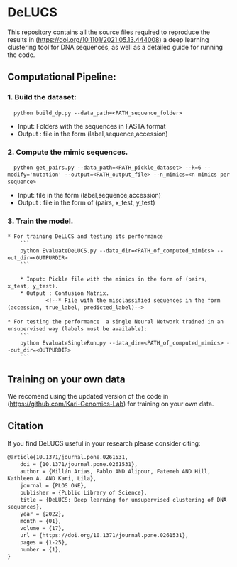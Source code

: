 # DeLUCS
This repository contains all the source files required to reproduce the results in (https://doi.org/10.1101/2021.05.13.444008) a deep learning clustering tool for DNA sequences, as well as a detailed guide for running the code.

<!--
<p align="center">
<img src ="paper/Images/Fig3.png" alt="drawing" width="800"/>
</p>
-->

## Computational Pipeline: 


### 1. Build the dataset:
  ```
  	python build_dp.py --data_path=<PATH_sequence_folder>	
  ```
 * Input: Folders with the sequences in FASTA format
 * Output : file in the form (label,sequence,accession)


### 2. Compute the mimic sequences.

  ```
	python get_pairs.py --data_path=<PATH_pickle_dataset> --k=6 --modify='mutation' --output=<PATH_output_file> --n_mimics=<n mimics per sequence>
  ```
* Input: file in the form (label,sequence,accession)
* Output : file in the form of (pairs, x_test, y_test)
  
### 3. Train the model.
	* For training DeLUCS and testing its performance
		```
		python EvaluateDeLUCS.py --data_dir=<PATH_of_computed_mimics> --out_dir=<OUTPURDIR>
		```

		* Input: Pickle file with the mimics in the form of (pairs, x_test, y_test). 
		* Output : Confusion Matrix. 
				<!--* File with the misclassified sequences in the form (accession, true_label, predicted_label)-->

	* For testing the performance  a single Neural Network trained in an unsupervised way (labels must be available):
		```
		python EvaluateSingleRun.py --data_dir=<PATH_of_computed_mimics> --out_dir=<OUTPURDIR>
		```
## Training on your own data
We recomend using the updated version of the code in (https://github.com/Kari-Genomics-Lab) for training on your own data. 

## Citation 

If you find DeLUCS useful in your research please consider citing:

	
	@article{10.1371/journal.pone.0261531,
	    doi = {10.1371/journal.pone.0261531},
	    author = {Millán Arias, Pablo AND Alipour, Fatemeh AND Hill, Kathleen A. AND Kari, Lila},
	    journal = {PLOS ONE},
	    publisher = {Public Library of Science},
	    title = {DeLUCS: Deep learning for unsupervised clustering of DNA sequences},
	    year = {2022},
	    month = {01},
	    volume = {17},
	    url = {https://doi.org/10.1371/journal.pone.0261531},
	    pages = {1-25},
	    number = {1},
	}	
	

<!--in one of the Compute Canada clusters available for our lab.

<!-- ## Accesing the resources:

<!-- In our lab we have acces to three different clusters within the Compute Canada infraestructure: Cedar and Graham. We can acces the cluster via ssh using the Compute Canada credentials and the name of the cluster we want to access:
```
ssh pmillana@cedar.computecanada.ca
ssh pmillana@graham.computecanada.ca
```
## Different File Systems: 
Once you have accessed the cluster trough a login node (Do not run anything on this nodes), you will see that all our folders are under the account ```def-khill22```, this is the account name of our group and should be used for every job submition. 
For each user in our account there are differnt file systems that should be used for different purposes: 
<!-- 
* **HOME**: While your home directory may seem like the logical place to store all your files and do all your work, in general this isn't the case - your home normally has a relatively small quota and doesn't have especially good performance for the writing and reading of large amounts of data. The most logical use of your home directory is typically source code, small parameter files and job submission scripts.
* **PROJECT**: The project space has a significantly larger quota and is well-adapted to sharing data among members of a research group since it, unlike the home or scratch, is linked to a professor's account rather than an individual user.
* **SCRATCH**: For intensive read/write operations, scratch is the best choice. Remember however that important files must be copied off scratch since they are not backed up there, and older files are subject to purging. The scratch storage should therefore only be used for transient files.
<!-- 
<p align="center">
  <img src ="Images\Screenshot from 2020-06-02 19-41-06.png" alt="drawing" width="500"/>
</p>

<!-- 
The following table is taken from the Compute Canada documentation and show all the policies for each file system:
<!-- 
<p align="center">
  <img src ="Images\Screenshot from 2020-06-02 19-41-15.png" alt="drawing" width="500"/>
</p>



<!-- 
For transfering local files to the cluster you can use ```scp``` with the same credentials you used for logging into the system: 

```
 scp  path_to_local_files  pmillana@cedar.computecanada.ca:~/desired_folder_inside_home_directory
```
<!-- 
For more information see: https://docs.computecanada.ca/wiki/Storage_and_file_management and https://docs.computecanada.ca/wiki/Storage_and_file_management#Filesystem_quotas_and_policies

<!-- 
## Sumbitting Jobs: 
Compute Canada uses SLURM https://slurm.schedmd.com/documentation.html for managing jobs and allocating resources within the different clusters. To submit a job you will need to create a sbatch script with all the requirements that are neccessary for running your code. 
<!-- 
**Note**: Submitting jobs from directories residing in /home is not permitted, transfer the sbatch script either to your /project or /scratch directory and submit the job from there.
<!-- 
You can also run your code inside an interactive node, this is recommended before submitting bigger jobs, an example of that can be:

 ``` (bash)
  salloc --account=def-khill22 --gres=gpu:1 --cpus-per-task=4 --mem=32000M --time=0-00:25:00
 ```
 <!-- 
 You can run separately the commands in the following sbatch script inside your interactive node with few iterations to check that the code doesn't have any error. This is an example of the  script that was used in our case: 
 ```
#!/bin/bash
#SBATCH --gres=gpu:1       # Request GPU "generic resources"
#SBATCH --cpus-per-task=6  # Cores proportional to GPUs: 6 on Cedar, 10 on Béluga, 16 on Graham.
#SBATCH --mem=32000M       # Memory proportional to GPUs: 32000 Cedar, 47000 Béluga, 64000 Graham.
#SBATCH --time=0-02:00     # DD-HH:MM:SS
<!-- 
module load python/3.6 cuda cudnn
<!-- 
SOURCEDIR=~/src   #I copied the files in this directory inside my home directory
<!-- 
# Prepare virtualenv
virtualenv --no-download $SLURM_TMPDIR/env
source $SLURM_TMPDIR/env/bin/activate
pip install --no-index -r $SOURCEDIR/requirements.txt
<!-- 
# Start training
python TrainCluster.py --data_path ~/scratch/data/train.p --load_data True
# --data_path: Path of the decompressed training data.
# --load_features: True if the training features are precomputed.
 ```
 For running the script you run: 
 ```
 sbatch --account=def-khill22 script.sh
 ```
 For monitoring the status of your job you can run: 
 
```
squeue --account=def-khill22  
```
<!-- 
A log file with the output of your job will be created after it finishes in the same directory of your sbash sript. 

 

